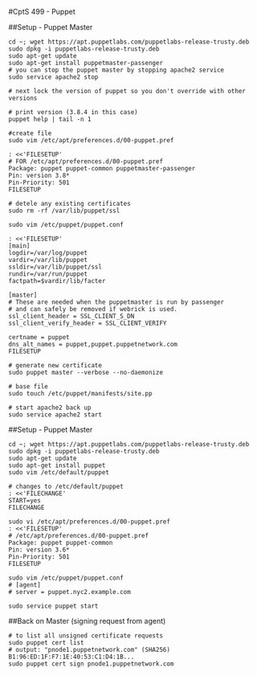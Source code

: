 #CptS 499 - Puppet

##Setup - Puppet Master


	cd ~; wget https://apt.puppetlabs.com/puppetlabs-release-trusty.deb
	sudo dpkg -i puppetlabs-release-trusty.deb
	sudo apt-get update
	sudo apt-get install puppetmaster-passenger
	# you can stop the puppet master by stopping apache2 service
	sudo service apache2 stop

	# next lock the version of puppet so you don't override with other versions

	# print version (3.8.4 in this case)
	puppet help | tail -n 1

	#create file
	sudo vim /etc/apt/preferences.d/00-puppet.pref

	: <<'FILESETUP'
	# FOR /etc/apt/preferences.d/00-puppet.pref
	Package: puppet puppet-common puppetmaster-passenger
	Pin: version 3.8*
	Pin-Priority: 501
	FILESETUP

	# detele any existing certificates
	sudo rm -rf /var/lib/puppet/ssl

	sudo vim /etc/puppet/puppet.conf

	: <<'FILESETUP'
	[main]
	logdir=/var/log/puppet
	vardir=/var/lib/puppet
	ssldir=/var/lib/puppet/ssl
	rundir=/var/run/puppet
	factpath=$vardir/lib/facter

	[master]
	# These are needed when the puppetmaster is run by passenger
	# and can safely be removed if webrick is used.
	ssl_client_header = SSL_CLIENT_S_DN 
	ssl_client_verify_header = SSL_CLIENT_VERIFY

	certname = puppet
	dns_alt_names = puppet,puppet.puppetnetwork.com
	FILESETUP

	# generate new certificate
	sudo puppet master --verbose --no-daemonize

	# base file
	sudo touch /etc/puppet/manifests/site.pp

	# start apache2 back up
	sudo service apache2 start

##Setup - Puppet Master


	cd ~; wget https://apt.puppetlabs.com/puppetlabs-release-trusty.deb
	sudo dpkg -i puppetlabs-release-trusty.deb
	sudo apt-get update
	sudo apt-get install puppet
	sudo vim /etc/default/puppet

	# changes to /etc/default/puppet
	: <<'FILECHANGE'
	START=yes
	FILECHANGE

	sudo vi /etc/apt/preferences.d/00-puppet.pref
	: <<'FILESETUP'
	# /etc/apt/preferences.d/00-puppet.pref
	Package: puppet puppet-common
	Pin: version 3.6*
	Pin-Priority: 501
	FILESETUP

	sudo vim /etc/puppet/puppet.conf
	# [agent]
	# server = puppet.nyc2.example.com

	sudo service puppet start

##Back on Master (signing request from agent)

	# to list all unsigned certificate requests
	sudo puppet cert list
	# output: "pnode1.puppetnetwork.com" (SHA256) B1:96:ED:1F:F7:1E:40:53:C1:D4:1B...
	sudo puppet cert sign pnode1.puppetnetwork.com
